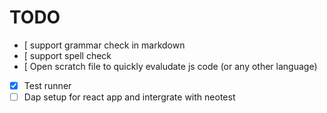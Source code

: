 # TODO
- [ support grammar check in markdown
- [ support spell check
- [ Open scratch file to quickly evaludate js code (or any other language)
- [x] Test runner
- [ ] Dap setup for react app  and intergrate with neotest
